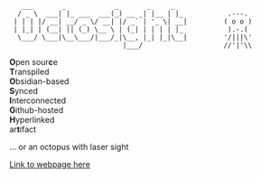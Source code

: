 ```
   ___       _            _       _     _   
  / _ \  ___| |_ ___  ___(_) __ _| |__ | |_           .---.
 | | | |/ __| __/ _ \/ __| |/ _` | '_ \| __|         ( o o )
 | |_| | (__| || (_) \__ \ | (_| | | | | |_           ).-.(
  \___/ \___|\__\___/|___/_|\__, |_| |_|\__|         '/|||\'
                            |___/                    //'|'\\ 
```

**O**pen sour**c**e  
**T**ranspiled  
**O**bsidian-based  
**S**ynced  
**I**nterconnected  
**G**ithub-hosted  
**H**yperlinked  
ar**t**ifact  

... or an octopus with laser sight

[Link to webpage here](https://antizombie35.github.io/octosight/)